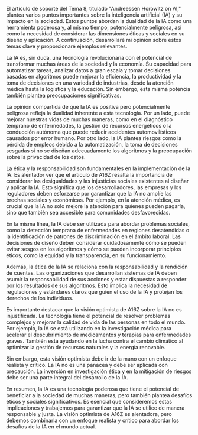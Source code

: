 El artículo de soporte del Tema 8, titulado "Andreessen Horowitz on AI," plantea varios puntos importantes sobre la inteligencia artificial (IA) y su impacto en la sociedad. Estos puntos abordan la dualidad de la IA como una herramienta poderosa y, al mismo tiempo, potencialmente peligrosa, así como la necesidad de considerar las dimensiones éticas y sociales en su diseño y aplicación. A continuación, desarrollaré mi opinión sobre estos temas clave y proporcionaré ejemplos relevantes.

La IA es, sin duda, una tecnología revolucionaria con el potencial de transformar muchas áreas de la sociedad y la economía. Su capacidad para automatizar tareas, analizar datos a gran escala y tomar decisiones basadas en algoritmos puede mejorar la eficiencia, la productividad y la toma de decisiones en una variedad de industrias, desde la atención médica hasta la logística y la educación. Sin embargo, esta misma potencia también plantea preocupaciones significativas.

La opinión compartida de que la IA es positiva pero potencialmente peligrosa refleja la dualidad inherente a esta tecnología. Por un lado, puede mejorar nuestras vidas de muchas maneras, como en el diagnóstico temprano de enfermedades, la gestión de recursos energéticos o la conducción autónoma que puede reducir accidentes automovilísticos causados por error humano. Por otro lado, la IA plantea riesgos como la pérdida de empleos debido a la automatización, la toma de decisiones sesgadas si no se diseñan adecuadamente los algoritmos y la preocupación sobre la privacidad de los datos.

La ética y la responsabilidad son fundamentales en la implementación de la IA. Es alentador ver que el artículo de A16Z resalta la importancia de considerar las desigualdades y las injusticias sociales existentes al diseñar y aplicar la IA. Esto significa que los desarrolladores, las empresas y los reguladores deben esforzarse por garantizar que la IA no amplíe las brechas sociales y económicas. Por ejemplo, en la atención médica, es crucial que la IA no solo mejore la atención para quienes pueden pagarla, sino que también sea accesible para comunidades desfavorecidas.

En la misma línea, la IA debe ser utilizada para abordar problemas sociales, como la detección temprana de enfermedades en regiones desatendidas o la identificación de patrones de discriminación en el ámbito laboral. Las decisiones de diseño deben considerar cuidadosamente cómo se pueden evitar sesgos en los algoritmos y cómo se pueden incorporar principios éticos, como la equidad y la transparencia, en su funcionamiento.

Además, la ética de la IA se relaciona con la responsabilidad y la rendición de cuentas. Las organizaciones que desarrollan sistemas de IA deben asumir la responsabilidad de sus acciones y estar dispuestas a responder por los resultados de sus algoritmos. Esto implica la necesidad de regulaciones y estándares claros que guíen el uso de la IA y protejan los derechos de los individuos.

Es importante destacar que la visión optimista de A16Z sobre la IA no es injustificada. La tecnología tiene el potencial de resolver problemas complejos y mejorar la calidad de vida de las personas en todo el mundo. Por ejemplo, la IA se está utilizando en la investigación médica para acelerar el descubrimiento de medicamentos y terapias para enfermedades graves. También está ayudando en la lucha contra el cambio climático al optimizar la gestión de recursos naturales y la energía renovable.

Sin embargo, esta visión optimista debe ir de la mano con un enfoque realista y crítico. La IA no es una panacea y debe ser aplicada con precaución. La inversión en investigación ética y en la mitigación de riesgos debe ser una parte integral del desarrollo de la IA.

En resumen, la IA es una tecnología poderosa que tiene el potencial de beneficiar a la sociedad de muchas maneras, pero también plantea desafíos éticos y sociales significativos. Es esencial que consideremos estas implicaciones y trabajemos para garantizar que la IA se utilice de manera responsable y justa. La visión optimista de A16Z es alentadora, pero debemos combinarla con un enfoque realista y crítico para abordar los desafíos de la IA en el mundo actual.